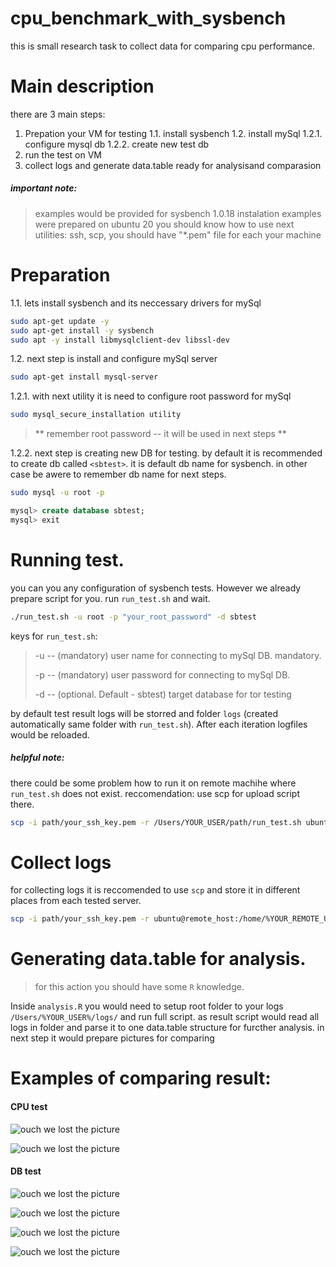 # cpu_benchmark_with_sysbench
this is small research task to collect data for comparing cpu performance.

# Main description
there are 3 main steps:
1. Prepation your VM for testing
1.1. install sysbench
1.2. install mySql
1.2.1. configure mysql db
1.2.2. create new test db
2. run the test on VM
3. collect logs and generate data.table ready for analysisand comparasion

##### important note:
> examples would be provided for sysbench 1.0.18
> instalation examples were prepared on ubuntu 20
> you should know how to use next utilities: ssh, scp, 
> you should have "*.pem" file for each your machine

# Preparation 
1.1. lets install sysbench 
and its neccessary drivers for mySql

```bash
sudo apt-get update -y
sudo apt-get install -y sysbench
sudo apt -y install libmysqlclient-dev libssl-dev
```

1.2. next step is install and configure mySql server

```bash
sudo apt-get install mysql-server
```

1.2.1. with next utility it is need to configure root password for mySql
```bash
sudo mysql_secure_installation utility
```
> ** remember root password -- it will be used in next steps **

1.2.2. next step is creating new DB for testing. 
by default it is recommended to create db called `<sbtest>`. it is default db name for sysbench. in other case be awere to remember db name for next steps.

```bash
sudo mysql -u root -p
```
```sql
mysql> create database sbtest;
mysql> exit
```

# Running test. 

you can you any configuration of sysbench tests. However we already prepare script for you. 
run `run_test.sh` and wait. 

```bash
./run_test.sh -u root -p "your_root_password" -d sbtest
```

keys for `run_test.sh`:
> -u -- (mandatory) user name for connecting to mySql DB. mandatory.
> 
> -p -- (mandatory) user password for connecting to mySql DB.
> 
> -d -- (optional. Default - sbtest) target database for tor testing
> 

by default test result logs will be storred and folder `logs` (created automatically same folder with `run_test.sh`).
After each iteration logfiles would be reloaded.

##### helpful note:
there could be some problem how to run it on remote machihe where `run_test.sh` does not exist. 
reccomendation: use scp for upload script there.

```bash
scp -i path/your_ssh_key.pem -r /Users/YOUR_USER/path/run_test.sh ubuntu@remote_host:/home/YOUR_REMOTE_USER/
```


# Collect logs

for collecting logs it is reccomended to use `scp`
and store it in different places from each tested server.

```bash
scp -i path/your_ssh_key.pem -r ubuntu@remote_host:/home/%YOUR_REMOTE_USER%/logs /Users/%YOUR_USER%/logs/%unique_seerver_name%
```


# Generating data.table for analysis.
> for this action you should have some `R` knowledge.

Inside `analysis.R` you would need to setup root folder to your logs `/Users/%YOUR_USER%/logs/` and run full script. 
as result script would read all logs in folder and parse it to one data.table structure for furcther analysis.
in next step it would prepare pictures for comparing

# Examples of comparing result:

#### CPU test

![ouch we lost the picture](00_CPU_latencies_plot.png "Simple cpu test - latencies")

![ouch we lost the picture](00_CPU_other_plot.png "Simple cpu test - other")


#### DB test


![ouch we lost the picture](00_DB_operations.png "DB test - operations")

![ouch we lost the picture](00_DB_transaction_plot.png "DB test -  transaction")

![ouch we lost the picture](00_DB_latencies_plot.png "DB test - latencies")

![ouch we lost the picture](00_DB_other_plot.png "DB test - other")


